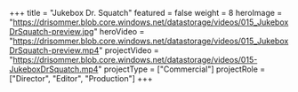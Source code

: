 +++
title = "Jukebox Dr. Squatch"
featured = false
weight = 8
heroImage = "https://drisommer.blob.core.windows.net/datastorage/videos/015_JukeboxDrSquatch-preview.jpg"
heroVideo = "https://drisommer.blob.core.windows.net/datastorage/videos/015_JukeboxDrSquatch-preview.mp4"
projectVideo = "https://drisommer.blob.core.windows.net/datastorage/videos/015-JukeboxDrSquatch.mp4"
projectType = ["Commercial"]
projectRole = ["Director", "Editor", "Production"]
+++

